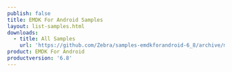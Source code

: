 ```yaml
---
publish: false
title: EMDK For Android Samples
layout: list-samples.html
downloads:
  - title: All Samples
    url: 'https://github.com/Zebra/samples-emdkforandroid-6_8/archive/master.zip'
product: EMDK For Android
productversion: '6.8'
---
```






















